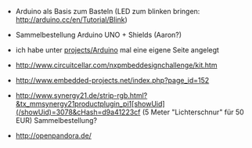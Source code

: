 * Arduino als Basis zum Basteln (LED zum blinken bringen: http://arduino.cc/en/Tutorial/Blink)
* Sammelbestellung Arduino UNO + Shields (Aaron?)
* ich habe unter [projects/Arduino](/projects/Arduino) mal eine eigene Seite angelegt

* http://www.circuitcellar.com/nxpmbeddesignchallenge/kit.htm
* http://www.embedded-projects.net/index.php?page_id=152
* http://www.synergy21.de/strip-rgb.html?&tx_mmsynergy21productplugin_pi1[showUid](/showUid)=3078&cHash=d9a41223cf (5 Meter "Lichterschnur" für 50 EUR) Sammelbestellung?

* http://openpandora.de/
